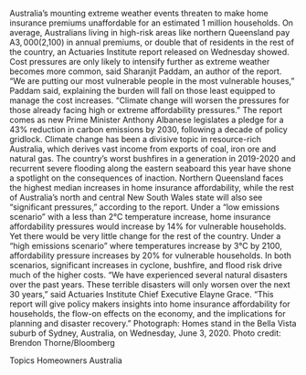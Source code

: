 Australia’s mounting extreme weather events threaten to make home insurance premiums unaffordable for an estimated 1 million households.
On average, Australians living in high-risk areas like northern Queensland pay A$3,000 ($2,100) in annual premiums, or double that of residents in the rest of the country, an Actuaries Institute report released on Wednesday showed.
Cost pressures are only likely to intensify further as extreme weather becomes more common, said Sharanjit Paddam, an author of the report.
“We are putting our most vulnerable people in the most vulnerable houses,” Paddam said, explaining the burden will fall on those least equipped to manage the cost increases. “Climate change will worsen the pressures for those already facing high or extreme affordability pressures.”
The report comes as new Prime Minister Anthony Albanese legislates a pledge for a 43% reduction in carbon emissions by 2030, following a decade of policy gridlock. Climate change has been a divisive topic in resource-rich Australia, which derives vast income from exports of coal, iron ore and natural gas.
The country’s worst bushfires in a generation in 2019-2020 and recurrent severe flooding along the eastern seaboard this year have shone a spotlight on the consequences of inaction.
Northern Queensland faces the highest median increases in home insurance affordability, while the rest of Australia’s north and central New South Wales state will also see “significant pressures,” according to the report.
Under a “low emissions scenario” with a less than 2°C temperature increase, home insurance affordability pressures would increase by 14% for vulnerable households. Yet there would be very little change for the rest of the country.
Under a “high emissions scenario” where temperatures increase by 3°C by 2100, affordability pressure increases by 20% for vulnerable households.
In both scenarios, significant increases in cyclone, bushfire, and flood risk drive much of the higher costs.
“We have experienced several natural disasters over the past years. These terrible disasters will only worsen over the next 30 years,” said Actuaries Institute Chief Executive Elayne Grace.
“This report will give policy makers insights into home insurance affordability for households, the flow-on effects on the economy, and the implications for planning and disaster recovery.”
Photograph: Homes stand in the Bella Vista suburb of Sydney, Australia, on Wednesday, June 3, 2020. Photo credit: Brendon Thorne/Bloomberg

Topics
Homeowners
Australia
